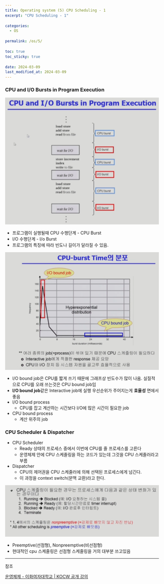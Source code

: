 ```yaml
---
title: Operating system (5) CPU Scheduling - 1
excerpt: "CPU Scheduling - 1"

categories:
  - OS

permalink: /os/5/

toc: true
toc_sticky: true
 
date: 2024-03-09
last_modified_at: 2024-03-09
---
```



### CPU and I/O Bursts in Program Execution

![Untitled](/assets/images/2024-03-09-Operating-system-5-CPU-Scheduling--1/Untitled.png)

- 프로그램이 실행될때 CPU 수행단계 - CPU Burst
- I/O 수행단계 - I/o Burst
- 프로그램의 특징에 따라 빈도나 길이가 달라질 수 있음.

![Untitled](/assets/images/2024-03-09-Operating-system-5-CPU-Scheduling--1/Untitled%201.png)

- I/O bound job은 CPU를 짧게 쓰기 때문에 그래프상 빈도수가 많이 나옴. 실질적으로 CPU를 오래 쓰는것은 CPU bound job임
- **I/O bound job**같은 Interactive job에 실행 우선순위가 주어지는게 **효율성** 면에서 좋음
- I/O bound process
    - CPU를 잡고 계산하는 시간보다 I/O에 많은 시간이 필요한 job
- CPU bound process
    - 계산 위주의 job

### CPU Scheduler & Dispatcher

- CPU Scheduler
    - Ready 상태의 프로세스 중에서 이번에 CPU를 줄 프로세스를 고른다
    - 운영체제 안에 CPU 스케줄링을 하는 코드가 있는데 그것을 CPU 스케줄러라고 부름
- Dispatcher
    - CPU의 제어권을 CPU 스케줄러에 의해 선택된 프로세스에게 넘긴다.
    - 이 과정을 context switch(문맥 교환)라고 한다.
    

![Untitled](/assets/images/2024-03-09-Operating-system-5-CPU-Scheduling--1/Untitled%202.png)

- Preemptive(선점형), Nonpreemptive(비선점형)
- 현대적인 cpu 스케줄링은 선점형 스케줄링을 거의 대부분 쓰고있음

---

참조

[운영체제 - 이화여자대학교 | KOCW 공개 강의](http://www.kocw.net/home/search/kemView.do?kemId=1046323)